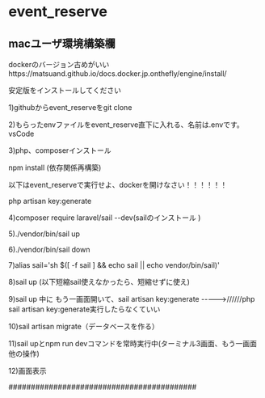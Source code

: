 # event_reserve

## macユーザ環境構築欄
dockerのバージョン古めがいいhttps://matsuand.github.io/docs.docker.jp.onthefly/engine/install/

安定版をインストールしてください

1)githubからevent_reserveをgit clone

2)もらったenvファイルをevent_reserve直下に入れる、名前は.envです。vsCode

3)php、composerインストール

npm install (依存関係再構築)

以下はevent_reserveで実行せよ、dockerを開けなさい！！！！！！

php artisan key:generate

4)composer require laravel/sail --dev(sailのインストール )

5)./vendor/bin/sail up

6)./vendor/bin/sail down

7)alias sail='sh $([ -f sail ] && echo sail || echo vendor/bin/sail)'

8)sail up (以下短縮sail使えなかったら、短縮せずに使え)

9)sail up 中に もう一画面開いて、sail artisan key:generate ----->//////php sail artisan key:generate実行したらなくていい

10)sail artisan migrate（データベースを作る）

11)sail upとnpm run devコマンドを常時実行中(ターミナル3画面、もう一画面他の操作)

12)画面表示

##########################################
